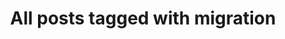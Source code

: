 ---
layout: tag
title: "All posts tagged with migration"
permalink: /weblog/tags/migration/
taxonomy: migration
---